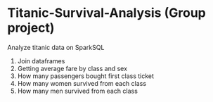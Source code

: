 # Titanic-Survival-Analysis (Group project)
Analyze titanic data on SparkSQL
1. Join dataframes
2. Getting average fare by class and sex
3. How many passengers bought first class ticket
4. How many women survived from each class
5. How many men survived from each class
